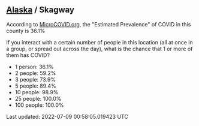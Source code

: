 
## [Alaska](/united-states/alaska) / Skagway

According to [MicroCOVID.org](http://microcovid.org),
the "Estimated Prevalence" of COVID in this county is 36.1%

If you interact with a certain number of people in this location
(all at once in a group, or spread out across the day), what is the chance that
1 or more of them has COVID?

- 1 person: 36.1%
- 2 people: 59.2%
- 3 people: 73.9%
- 5 people: 89.4%
- 10 people: 98.9%
- 25 people: 100.0%
- 100 people: 100.0%

Last updated: 2022-07-09 00:58:05.019423 UTC
